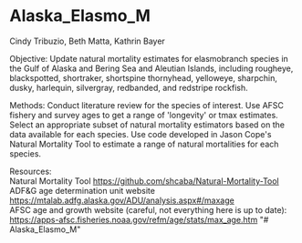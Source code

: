# Alaska_Elasmo_M

Cindy Tribuzio, Beth Matta, Kathrin Bayer

Objective:  Update natural mortality estimates for elasmobranch species in the Gulf of Alaska and Bering Sea and Aleutian Islands, including rougheye, blackspotted, shortraker, shortspine thornyhead, yelloweye, sharpchin, dusky, harlequin, silvergray, redbanded, and redstripe rockfish. 

Methods:  Conduct literature review for the species of interest. Use AFSC fishery and survey ages to get a range of 'longevity' or tmax estimates. Select an appropriate subset of natural mortality estimators based on the data available for each species. Use code developed in Jason Cope's Natural Mortality Tool to estimate a range of natural mortalities for each species.

Resources:  
Natural Mortality Tool https://github.com/shcaba/Natural-Mortality-Tool  
ADF&G age determination unit website https://mtalab.adfg.alaska.gov/ADU/analysis.aspx#/maxage  
AFSC age and growth website (careful, not everything here is up to date): https://apps-afsc.fisheries.noaa.gov/refm/age/stats/max_age.htm 
"# Alaska_Elasmo_M" 
